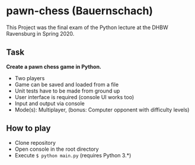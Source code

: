 # pawn-chess (Bauernschach)
This Project was the final exam of the Python lecture at the DHBW Ravensburg in Spring 2020.
  
  
## Task
**Create a pawn chess game in Python.**
- Two players
- Game can be saved and loaded from a file
- Unit tests have to be made from ground up
- User interface is required (console UI works too)
- Input and output via console
- Mode(s): Multiplayer, (bonus: Computer opponent with difficulty levels)

## How to play
- Clone repository
- Open console in the root directory
- Execute `$ python main.py` (requires Python 3.*)

